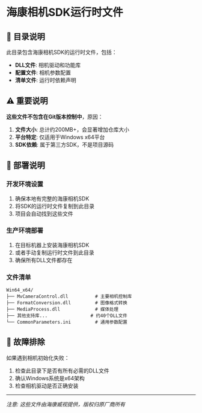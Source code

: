 # 海康相机SDK运行时文件

## 📁 目录说明

此目录包含海康相机SDK的运行时文件，包括：
- **DLL文件**: 相机驱动和功能库
- **配置文件**: 相机参数配置
- **清单文件**: 运行时依赖声明

## ⚠️ 重要说明

**这些文件不包含在Git版本控制中**，原因：
1. **文件大小**: 总计约200MB+，会显著增加仓库大小
2. **平台特定**: 仅适用于Windows x64平台
3. **SDK依赖**: 属于第三方SDK，不是项目源码

## 🚀 部署说明

### 开发环境设置
1. 确保本地有完整的海康相机SDK
2. 将SDK的运行时文件复制到此目录
3. 项目会自动找到这些文件

### 生产环境部署
1. 在目标机器上安装海康相机SDK
2. 或者手动复制运行时文件到此目录
3. 确保所有DLL文件都存在

### 文件清单
```
Win64_x64/
├── MvCameraControl.dll          # 主要相机控制库
├── FormatConversion.dll         # 图像格式转换
├── MediaProcess.dll             # 媒体处理
├── 其他支持库...                # 约40个DLL文件
└── CommonParameters.ini         # 通用参数配置
```

## 🔧 故障排除

如果遇到相机初始化失败：
1. 检查此目录下是否有所有必需的DLL文件
2. 确认Windows系统是x64架构
3. 检查相机驱动是否正确安装

---
*注意: 这些文件由海康威视提供，版权归原厂商所有* 